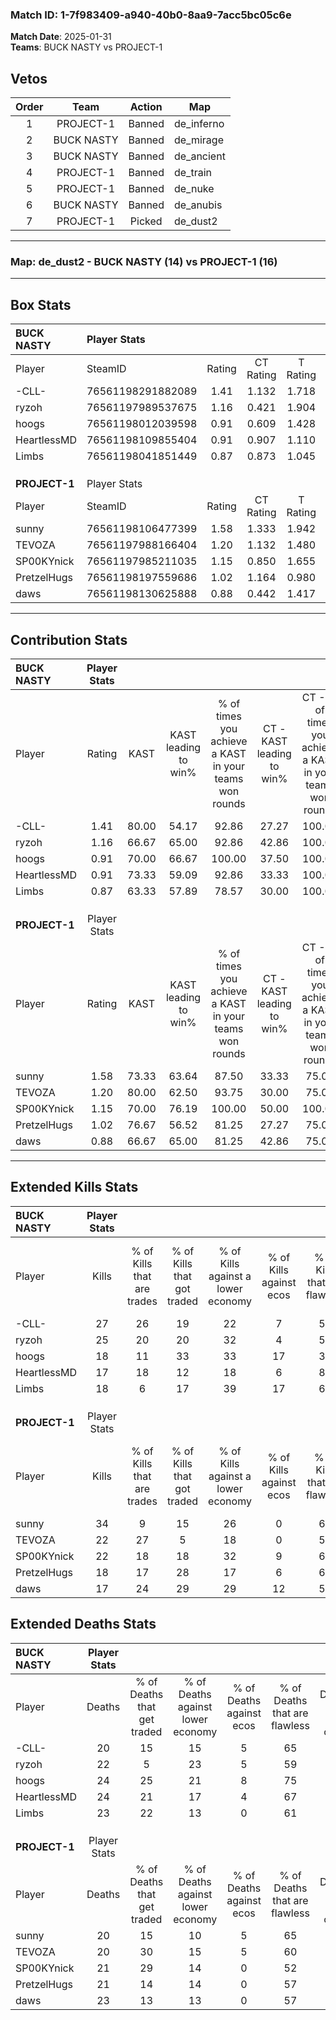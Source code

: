 ### Match ID: 1-7f983409-a940-40b0-8aa9-7acc5bc05c6e  
**Match Date**: 2025-01-31  
**Teams**: BUCK NASTY vs PROJECT-1  

## Vetos  

| Order | Team | Action | Map |
| :---: | :--: | :----: | --- |
| 1 | PROJECT-1 | Banned | de_inferno |
| 2 | BUCK NASTY | Banned | de_mirage |
| 3 | BUCK NASTY | Banned | de_ancient |
| 4 | PROJECT-1 | Banned | de_train |
| 5 | PROJECT-1 | Banned | de_nuke |
| 6 | BUCK NASTY | Banned | de_anubis |
| 7 | PROJECT-1 | Picked | de_dust2 |

---  

### **Map**: de_dust2 - BUCK NASTY (14) vs PROJECT-1 (16)  
---  

## Box Stats  

| **BUCK NASTY** | Player Stats      |        |           |          |       |       |       |         |        |      |     |
| :- | :- | :-: | :-: | :-: | :-: | :-: | :-: | :-: | :-: | :-: | :-: |
| Player         | SteamID           | Rating | CT Rating | T Rating | KAST  |  ADR  | Kills | Assists | Deaths | K/D  | HS% |
| -CLL-          | 76561198291882089 |  1.41  |   1.132   |  1.718   | 80.00 | 95.1  |  27   |   10    |   20   | 1.35 | 40  |
| ryzoh          | 76561197989537675 |  1.16  |   0.421   |  1.904   | 66.67 | 81.7  |  25   |    7    |   22   | 1.14 | 52  |
| hoogs          | 76561198012039598 |  0.91  |   0.609   |  1.428   | 70.00 | 67.8  |  18   |    8    |   24   | 0.75 | 61  |
| HeartlessMD    | 76561198109855404 |  0.91  |   0.907   |  1.110   | 73.33 | 72.3  |  17   |    7    |   24   | 0.71 | 35  |
| Limbs          | 76561198041851449 |  0.87  |   0.873   |  1.045   | 63.33 | 66.4  |  18   |    7    |   23   | 0.78 | 55  |
|                |                   |        |           |          |       |       |       |         |        |      |     |
|                |                   |        |           |          |       |       |       |         |        |      |     |
|                |                   |        |           |          |       |       |       |         |        |      |     |
| **PROJECT-1**  | Player Stats      |        |           |          |       |       |       |         |        |      |     |
| Player         | SteamID           | Rating | CT Rating | T Rating | KAST  |  ADR  | Kills | Assists | Deaths | K/D  | HS% |
| sunny          | 76561198106477399 |  1.58  |   1.333   |  1.942   | 73.33 | 107.4 |  34   |    5    |   20   | 1.70 | 44  |
| TEVOZA         | 76561197988166404 |  1.20  |   1.132   |  1.480   | 80.00 | 77.7  |  22   |    8    |   20   | 1.10 | 59  |
| SP00KYnick     | 76561197985211035 |  1.15  |   0.850   |  1.655   | 70.00 | 87.2  |  22   |   10    |   21   | 1.05 | 68  |
| PretzelHugs    | 76561198197559686 |  1.02  |   1.164   |  0.980   | 76.67 | 69.3  |  18   |    9    |   21   | 0.86 | 61  |
| daws           | 76561198130625888 |  0.88  |   0.442   |  1.417   | 66.67 | 71.9  |  17   |    5    |   23   | 0.74 | 70  |
---  

## Contribution Stats  

| **BUCK NASTY** | Player Stats |       |                      |                                                        |                           |                                                             |                          |                                                            |
| :- | :-: | :-: | :-: | :-: | :-: | :-: | :-: | :-: |
| Player         |    Rating    | KAST  | KAST leading to win% | % of times you achieve a KAST in your teams won rounds | CT - KAST leading to win% | CT - % of times you achieve a KAST in your teams won rounds | T - KAST leading to win% | T - % of times you achieve a KAST in your teams won rounds |
| -CLL-          |     1.41     | 80.00 |        54.17         |                         92.86                          |           27.27           |                           100.00                            |          76.92           |                           90.91                            |
| ryzoh          |     1.16     | 66.67 |        65.00         |                         92.86                          |           42.86           |                           100.00                            |          76.92           |                           90.91                            |
| hoogs          |     0.91     | 70.00 |        66.67         |                         100.00                         |           37.50           |                           100.00                            |          84.62           |                           100.00                           |
| HeartlessMD    |     0.91     | 73.33 |        59.09         |                         92.86                          |           33.33           |                           100.00                            |          76.92           |                           90.91                            |
| Limbs          |     0.87     | 63.33 |        57.89         |                         78.57                          |           30.00           |                           100.00                            |          88.89           |                           72.73                            |
|                |              |       |                      |                                                        |                           |                                                             |                          |                                                            |
|                |              |       |                      |                                                        |                           |                                                             |                          |                                                            |
|                |              |       |                      |                                                        |                           |                                                             |                          |                                                            |
| **PROJECT-1**  | Player Stats |       |                      |                                                        |                           |                                                             |                          |                                                            |
| Player         |    Rating    | KAST  | KAST leading to win% | % of times you achieve a KAST in your teams won rounds | CT - KAST leading to win% | CT - % of times you achieve a KAST in your teams won rounds | T - KAST leading to win% | T - % of times you achieve a KAST in your teams won rounds |
| sunny          |     1.58     | 73.33 |        63.64         |                         87.50                          |           33.33           |                            75.00                            |          84.62           |                           91.67                            |
| TEVOZA         |     1.20     | 80.00 |        62.50         |                         93.75                          |           30.00           |                            75.00                            |          85.71           |                           100.00                           |
| SP00KYnick     |     1.15     | 70.00 |        76.19         |                         100.00                         |           50.00           |                           100.00                            |          92.31           |                           100.00                           |
| PretzelHugs    |     1.02     | 76.67 |        56.52         |                         81.25                          |           27.27           |                            75.00                            |          83.33           |                           83.33                            |
| daws           |     0.88     | 66.67 |        65.00         |                         81.25                          |           42.86           |                            75.00                            |          76.92           |                           83.33                            |
---  

## Extended Kills Stats  

| **BUCK NASTY** | Player Stats |                            |                            |                                    |                         |                              |                                 |                                       |                    |           |
| :- | :-: | :-: | :-: | :-: | :-: | :-: | :-: | :-: | :-: | :-: |
| Player         |    Kills     | % of Kills that are trades | % of Kills that got traded | % of Kills against a lower economy | % of Kills against ecos | % of Kills that are flawless | % of Kills that are close duels | % of Kills that are assisted by flash | Pistol Round Kills | AWP Kills |
| -CLL-          |      27      |             26             |             19             |                 22                 |            7            |              56              |                0                |                   0                   |         0          |     3     |
| ryzoh          |      25      |             20             |             20             |                 32                 |            4            |              52              |                8                |                   4                   |         0          |     3     |
| hoogs          |      18      |             11             |             33             |                 33                 |           17            |              39              |                6                |                   0                   |         0          |     3     |
| HeartlessMD    |      17      |             18             |             12             |                 18                 |            6            |              88              |                6                |                  12                   |         8          |     1     |
| Limbs          |      18      |             6              |             17             |                 39                 |           17            |              61              |               11                |                   6                   |         0          |     0     |
|                |              |                            |                            |                                    |                         |                              |                                 |                                       |                    |           |
|                |              |                            |                            |                                    |                         |                              |                                 |                                       |                    |           |
|                |              |                            |                            |                                    |                         |                              |                                 |                                       |                    |           |
| **PROJECT-1**  | Player Stats |                            |                            |                                    |                         |                              |                                 |                                       |                    |           |
| Player         |    Kills     | % of Kills that are trades | % of Kills that got traded | % of Kills against a lower economy | % of Kills against ecos | % of Kills that are flawless | % of Kills that are close duels | % of Kills that are assisted by flash | Pistol Round Kills | AWP Kills |
| sunny          |      34      |             9              |             15             |                 26                 |            0            |              65              |                3                |                   3                   |         11         |     1     |
| TEVOZA         |      22      |             27             |             5              |                 18                 |            0            |              59              |               14                |                   9                   |         7          |     0     |
| SP00KYnick     |      22      |             18             |             18             |                 32                 |            9            |              68              |                9                |                   5                   |         0          |     3     |
| PretzelHugs    |      18      |             17             |             28             |                 17                 |            6            |              61              |               28                |                  11                   |         0          |     0     |
| daws           |      17      |             24             |             29             |                 29                 |           12            |              59              |                6                |                   0                   |         0          |     2     |
## Extended Deaths Stats  

| **BUCK NASTY** | Player Stats |                             |                                   |                          |                               |                            |                           |               |
| :- | :-: | :-: | :-: | :-: | :-: | :-: | :-: | :-: |
| Player         |    Deaths    | % of Deaths that get traded | % of Deaths against lower economy | % of Deaths against ecos | % of Deaths that are flawless | % of Deaths that are close | % of Deaths while blinded | Deaths to AWP |
| -CLL-          |      20      |             15              |                15                 |            5             |              65               |             20             |            15             |       5       |
| ryzoh          |      22      |              5              |                23                 |            5             |              59               |             9              |             5             |       2       |
| hoogs          |      24      |             25              |                21                 |            8             |              75               |             4              |             8             |       2       |
| HeartlessMD    |      24      |             21              |                17                 |            4             |              67               |             13             |             0             |       5       |
| Limbs          |      23      |             22              |                13                 |            0             |              61               |             9              |             0             |       4       |
|                |              |                             |                                   |                          |                               |                            |                           |               |
|                |              |                             |                                   |                          |                               |                            |                           |               |
|                |              |                             |                                   |                          |                               |                            |                           |               |
| **PROJECT-1**  | Player Stats |                             |                                   |                          |                               |                            |                           |               |
| Player         |    Deaths    | % of Deaths that get traded | % of Deaths against lower economy | % of Deaths against ecos | % of Deaths that are flawless | % of Deaths that are close | % of Deaths while blinded | Deaths to AWP |
| sunny          |      20      |             15              |                10                 |            5             |              65               |             0              |             0             |       2       |
| TEVOZA         |      20      |             30              |                15                 |            5             |              60               |             5              |             5             |       1       |
| SP00KYnick     |      21      |             29              |                14                 |            0             |              52               |             0              |             5             |       2       |
| PretzelHugs    |      21      |             14              |                14                 |            0             |              57               |             10             |             5             |       2       |
| daws           |      23      |             13              |                13                 |            0             |              57               |             13             |             4             |       1       |
